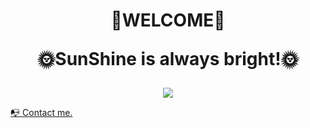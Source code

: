 <div align="center">
<h1>
    <p>💎WELCOME💎</p>
    <p>🌞SunShine is always bright!🌞</p>
</h1>
  
<p align = "center">
<picture>
  <source
    srcset="https://github-readme-stats.vercel.app/api?username=anuraghazra&show_icons=true&theme=dark"
    media="(prefers-color-scheme: dark)"
  />
  <source
    srcset="https://github-readme-stats.vercel.app/api?username=anuraghazra&show_icons=true"
    media="(prefers-color-scheme: light), (prefers-color-scheme: no-preference)"
  />
  <img src="https://github-readme-stats.vercel.app/api?username=anuraghazra&show_icons=true" />
</picture>
    <!--   <br><br> -->
<!--   <a href="https://git.io/streak-stats"><img src="https://github-readme-streak-stats.herokuapp.com?user=sunshine95331&theme=dark&mode=weekly&hide_total_contributions=true" alt="GitHub Streak" /></a> -->
<!--   <a href="#"><img src = "https://github-readme-stats.vercel.app/api?username=sunshine95331&hide_border=true&rank_icon=github&show_icons=true&include_all_commits=true&count_private=true&theme=tokyonight&line_height=27&show=reviews,discussions_started,discussions_answered,prs_merged,prs_merged_percentage"></a> -->
</p>

<p align="left">
<a href="mailto:sunshine95331@gmail.com">📭 Contact me.</a>
</p>

<!--
**sunshine95331/sunshine95331** is a ✨ _special_ ✨ repository because its `README.md` (this file) appears on your GitHub profile.

Here are some ideas to get you started:

- 🔭 I’m currently working on ...
- 🌱 I’m currently learning ...
- 👯 I’m looking to collaborate on ...
- 🤔 I’m looking for help with ...
- 💬 Ask me about ...
- 📫 How to reach me: ...
- 😄 Pronouns: ...
- ⚡ Fun fact: ...
-->
